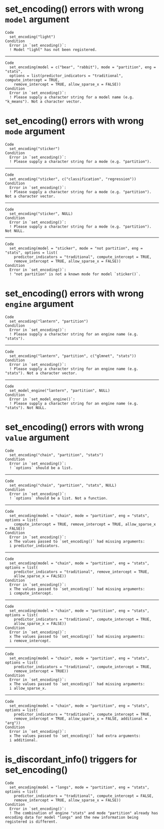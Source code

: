 # set_encoding() errors with wrong `model` argument

    Code
      set_encoding("light")
    Condition
      Error in `set_encoding()`:
      ! Model "light" has not been registered.

---

    Code
      set_encoding(model = c("bear", "rabbit"), mode = "partition", eng = "stats",
      options = list(predictor_indicators = "traditional", compute_intercept = TRUE,
        remove_intercept = TRUE, allow_sparse_x = FALSE))
    Condition
      Error in `set_encoding()`:
      ! Please supply a character string for a model name (e.g. "k_means"). Not a character vector.

# set_encoding() errors with wrong `mode` argument

    Code
      set_encoding("sticker")
    Condition
      Error in `set_encoding()`:
      ! Please supply a character string for a mode (e.g. "partition").

---

    Code
      set_encoding("sticker", c("classification", "regression"))
    Condition
      Error in `set_encoding()`:
      ! Please supply a character string for a mode (e.g. "partition"). Not a character vector.

---

    Code
      set_encoding("sticker", NULL)
    Condition
      Error in `set_encoding()`:
      ! Please supply a character string for a mode (e.g. "partition"). Not NULL.

---

    Code
      set_encoding(model = "sticker", mode = "not partition", eng = "stats", options = list(
        predictor_indicators = "traditional", compute_intercept = TRUE,
        remove_intercept = TRUE, allow_sparse_x = FALSE))
    Condition
      Error in `set_encoding()`:
      ! "not partition" is not a known mode for model `sticker()`.

# set_encoding() errors with wrong `engine` argument

    Code
      set_encoding("lantern", "partition")
    Condition
      Error in `set_encoding()`:
      ! Please supply a character string for an engine name (e.g. "stats").

---

    Code
      set_encoding("lantern", "partition", c("glmnet", "stats"))
    Condition
      Error in `set_encoding()`:
      ! Please supply a character string for an engine name (e.g. "stats"). Not a character vector.

---

    Code
      set_model_engine("lantern", "partition", NULL)
    Condition
      Error in `set_model_engine()`:
      ! Please supply a character string for an engine name (e.g. "stats"). Not NULL.

# set_encoding() errors with wrong `value` argument

    Code
      set_encoding("chain", "partition", "stats")
    Condition
      Error in `set_encoding()`:
      ! `options` should be a list.

---

    Code
      set_encoding("chain", "partition", "stats", NULL)
    Condition
      Error in `set_encoding()`:
      ! `options` should be a list. Not a function.

---

    Code
      set_encoding(model = "chain", mode = "partition", eng = "stats", options = list(
        compute_intercept = TRUE, remove_intercept = TRUE, allow_sparse_x = FALSE))
    Condition
      Error in `set_encoding()`:
      x The values passed to `set_encoding()` had missing arguments:
      i predictor_indicators.

---

    Code
      set_encoding(model = "chain", mode = "partition", eng = "stats", options = list(
        predictor_indicators = "traditional", remove_intercept = TRUE,
        allow_sparse_x = FALSE))
    Condition
      Error in `set_encoding()`:
      x The values passed to `set_encoding()` had missing arguments:
      i compute_intercept.

---

    Code
      set_encoding(model = "chain", mode = "partition", eng = "stats", options = list(
        predictor_indicators = "traditional", compute_intercept = TRUE,
        allow_sparse_x = FALSE))
    Condition
      Error in `set_encoding()`:
      x The values passed to `set_encoding()` had missing arguments:
      i remove_intercept.

---

    Code
      set_encoding(model = "chain", mode = "partition", eng = "stats", options = list(
        predictor_indicators = "traditional", compute_intercept = TRUE,
        remove_intercept = TRUE))
    Condition
      Error in `set_encoding()`:
      x The values passed to `set_encoding()` had missing arguments:
      i allow_sparse_x.

---

    Code
      set_encoding(model = "chain", mode = "partition", eng = "stats", options = list(
        predictor_indicators = "traditional", compute_intercept = TRUE,
        remove_intercept = TRUE, allow_sparse_x = FALSE, additional = "arg"))
    Condition
      Error in `set_encoding()`:
      x The values passed to `set_encoding()` had extra arguments:
      i additional.

# is_discordant_info() triggers for set_encoding()

    Code
      set_encoding(model = "longs", mode = "partition", eng = "stats", options = list(
        predictor_indicators = "traditional", compute_intercept = FALSE,
        remove_intercept = TRUE, allow_sparse_x = FALSE))
    Condition
      Error in `set_encoding()`:
      ! The combination of engine "stats" and mode "partition" already has encoding data for model "longs" and the new information being registered is different.

